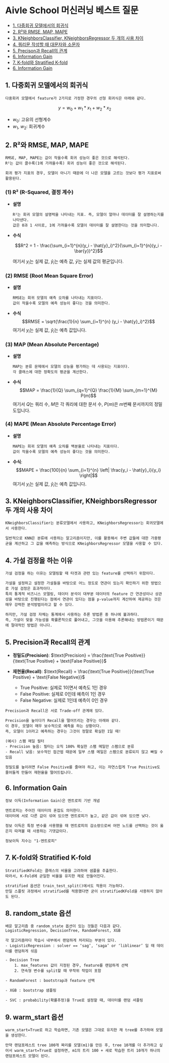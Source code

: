 # Aivle School 머신러닝 베스트 질문

- [1. 다중회귀 모델에서의 회귀식](#1-다중회귀-모델에서의-회귀식)
- [2. R²와 RMSE, MAP, MAPE](#2-r²와-rmse-map-mape)
- [3. KNeighborsClassifier, KNeighborsRegressor 두 개의 사용 차이](#3-kneighborsclassifier-kneighborsregressor-두-개의-사용-차이)
- [4. 쿼리문 작성할 때 대문자와 소문자](#4-쿼리문-작성할-때-대문자와-소문자)
- [5. Precison과 Recall의 관계](#5-precision과-recall의-관계)
- [6. Information Gain](#6-information-gain)
- [7. K-fold와 Stratified K-fold](#7-k-fold와-stratified-k-fold)
- [6. Information Gain](#6-information-gain)



## 1. 다중회귀 모델에서의 회귀식
```plain text
다중회귀 모델에서 feature가 2가지로 가정한 경우의 선형 회귀식은 아래와 같다.
```
$$y=w_0 + w_1 * x_1 + w_2 * x_2$$

- $w_0$: 고유의 선형계수
- $w_1$, $w_2$: 회귀계수


## 2. R²와 RMSE, MAP, MAPE
```plain text
RMSE, MAP, MAPE는 값이 작을수록 회귀 성능이 좋은 것으로 해석된다.
R²는 값이 클수록(1에 가까울수록) 회귀 성능이 좋은 것으로 해석된다.

회귀 평가 지표의 경우, 모델이 아니기 때문에 더 나은 모델을 고르는 것보다 평가 지표로써 활용된다.
```

### (1) R² (R-Squared, 결정 계수)
- **설명**
    ```plain text
    R²는 회귀 모델의 설명력을 나타내는 지표. 즉, 모델이 얼마나 데이터를 잘 설명하는지를 나타낸다.
    값은 0과 1 사이로, 1에 가까울수록 모델이 데이터를 잘 설명한다는 것을 의미합니다.
    ```

- **수식**

  $$R^2 = 1 - \frac{\sum_{i=1}^{n}(y_i - \hat{y}_i)^2}{\sum_{i=1}^{n}(y_i - \bar{y})^2}$$

  여기서 $y_i$는 실제 값, $\hat{y}_i$는 예측 값, $\bar{y}$는 실제 값의 평균입니다.

### (2) RMSE (Root Mean Square Error)
- **설명**
    ```plain text
    RMSE는 회귀 모델의 예측 오차를 나타내는 지표이다.
    값이 작을수록 모델의 예측 성능이 좋다는 것을 의미한다.
    ```
- **수식**
  $$RMSE = \sqrt{\frac{1}{n} \sum_{i=1}^{n} (y_i - \hat{y}_i)^2}$$
  여기서 $y_i$는 실제 값, $\hat{y}_i$는 예측 값입니다.

### (3) MAP (Mean Absolute Percentage)
- **설명**
    ```plain text
    MAP는 분류 문제에서 모델의 성능을 평가하는 데 사용되는 지표이다.
    각 클래스에 대한 정확도의 평균을 계산한다.
    ```
- **수식**
  $$MAP = \frac{1}{Q} \sum_{q=1}^{Q} \frac{1}{M} \sum_{m=1}^{M} P(m)$$
  여기서 $Q$는 쿼리 수, $M$은 각 쿼리에 대한 문서 수, $P(m)$은 $m$번째 문서까지의 정밀도입니다.

### (4) MAPE (Mean Absolute Percentage Error)
- **설명**
    ```plain text
    MAPE는 회귀 모델의 예측 오차를 백분율로 나타내는 지표이다.
    값이 작을수록 모델의 예측 성능이 좋다는 것을 의미한다.
    ```
- **수식**:
  $$MAPE = \frac{100}{n} \sum_{i=1}^{n} \left| \frac{y_i - \hat{y}_i}{y_i} \right|$$
  여기서 $y_i$는 실제 값, $\hat{y}_i$는 예측 값입니다.

## 3. KNeighborsClassifier, KNeighborsRegressor 두 개의 사용 차이
```plain text
KNeighborsClassifier는 분류모델에서 사용하고, KNeighborsRegressor는 회귀모델에서 사용한다.

일반적으로 KNN은 분류에 사용하는 알고리즘이지만, 이를 활용해서 주변 값들에 대한 가중평균을 계산하고 그 값을 예측하는 방식으로 KNeighborsRegressor 모델을 사용할 수 있다.
```

## 4. 가설 검정을 하는 이유
```plain
가설 검정을 하는 이유는 모델링할 때 타겟과 관련 있는 feature를 선택하기 위함이다.

가설을 설정하고 설정한 가설들을 바탕으로 어느 정도로 연관이 있는지 확인하기 위한 방법으로 가설 검정은 효과적이다.
특히 통계적 비즈니스 모델링, 데이터 분석이 대부분 데이터의 feature 간 연관성이나 상관성을 바탕으로 진행된다는 점에서 연관이 있다는 점을 p-value까지 계산하여 제공하는 것은 매우 강력한 분석방법이라고 할 수 있다.

하지만, 가설 검정 자체는 통계에서 사용하는 추론 방법론 중 하나에 불과하다.
즉, 가설이 맞을 가능성을 확률론적으로 풀어내고, 그것을 이용해 추론해내는 방법론이기 때문에 절대적인 방법은 아니다.
```

## 5. Precision과 Recall의 관계
- **정밀도(Precision)**: $\text{Precision} = \frac{\text{True Positive}}{\text{True Positive} + \text{False Positive}}$

- **재현율(Recall)**: $\text{Recall} = \frac{\text{True Positive}}{\text{True Positive} + \text{False Negative}}$

    - True Positive: 실제로 1이면서 예측도 1인 경우
    - False Positive: 실제로 0인데 예측이 1인 경우
    - False Negative: 실제로 1인데 예측이 0인 경우

```plain text
Precision과 Recall은 서로 Trade-off 관계에 있다.

Precision을 높이다가 Recall을 떨어뜨리는 경우는 아래와 같다.
이 경우, 모델이 매우 보수적으로 예측을 하는 상황이다.
즉, 모델이 1이라고 예측하는 경우는 그것이 정말로 확실한 1일 때!

(예시) 스팸 메일 필터
- Precision 높음: 필터는 오직 100% 확실한 스팸 메일만 스팸으로 분류
- Recall 낮음: 보수적인 접근법 때문에 일부 스팸 메일은 스팸으로 분류되지 않고 빠질 수 있음

정밀도를 높이려면 False Positive를 줄여야 하고, 이는 자연스럽게 True Positive도 줄어들게 만들어 재현율을 떨어뜨립니다.
```

## 6. Information Gain
```plain text
정보 이득(Information Gain)은 엔트로피 기반 개념

엔트로피는 주어진 데이터의 혼잡도 의미한다.
데이터에 서로 다른 값이 섞여 있으면 엔트로피가 높고, 같은 값이 섞여 있으면 낮다.

정보 이득은 특정 변수를 사용했을 때 엔트로피의 감소량으로써 어떤 노드를 선택하는 것이 옳은지 따져볼 때 사용하는 기댓값이다.

정보이득 지수는 "1-엔트로피"
```

## 7. K-fold와 Stratified K-fold
```plain text
StratifiedKFold는 클래스의 비율을 고려하여 샘플을 추출한다.
따라서, K-Fold에 균일한 비율을 유지한 채로 만들어진다.

stratified 옵션은 train_test_split()에서도 적용이 가능하다.
만일 스플릿 과정에서 stratified를 적용했다면 굳이 stratifiedKFold을 사용하지 않아도 된다.
```

## 8. random_state 옵션
```plain text
배운 알고리즘 중 random_state 옵션이 있는 것들은 다음과 같다.
LogisticRegression, DecisionTree, RandomForest, XGB

각 알고리즘마다 학습시 내부에서 랜덤하게 처리되는 부분이 있다.
- LogisticRegression : solver == ‘sag’, ‘saga’ or ‘liblinear’ 일 때 데이터를 랜덤하게 섞음

- Decision Tree
    1. max_features 값이 지정된 경우, feature를 랜덤하게 선택
    2. 연속형 변수를 split할 때 무작위 작업이 포함

- RandomForest : bootstrap과 feature 선택

- XGB : bootstrap 샘플링

- SVC : probability(확률추정)을 True로 설정할 때, 데이터를 랜덤 셔플링
```

## 9. warm_start 옵션
```plain text
warm_start=True로 하고 학습하면, 기존 모델은 그대로 유지한 채 tree를 추가하여 모델을 생성한다.

만약 랜덤포레스트 tree 100개 짜리를 모델(m1)을 만든 후, tree 10개를 더 추가하고 싶어서 warm_start=True로 설정하면, m1의 트리 100 + 새로 학습한 트리 10개가 하나의 랜덤포레스트 모델이 된다.
```
